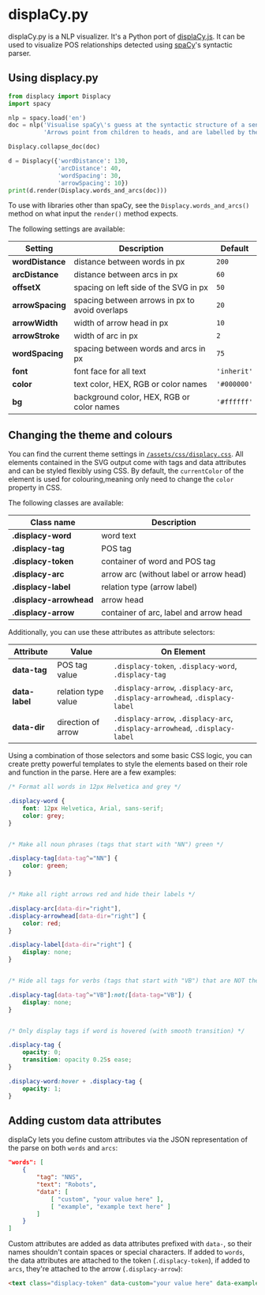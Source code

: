 # displaCy.py

displaCy.py is a NLP visualizer. It's a Python port of [displaCy.js](https://github.com/explosion/displacy).
It can be used to visualize POS relationships detected using [spaCy](https://spacy.io)'s syntactic parser.

## Using displacy.py

```python
from displacy import Displacy
import spacy

nlp = spacy.load('en')
doc = nlp('Visualise spaCy\'s guess at the syntactic structure of a sentence. '
          'Arrows point from children to heads, and are labelled by their relation type.')

Displacy.collapse_doc(doc)

d = Displacy({'wordDistance': 130,
              'arcDistance': 40,
              'wordSpacing': 30,
              'arrowSpacing': 10})
print(d.render(Displacy.words_and_arcs(doc)))
```

To use with libraries other than spaCy, see the `Displacy.words_and_arcs()` method
on what input the `render()` method expects.

The following settings are available:

| Setting | Description | Default |
| --- | --- | --- |
| **wordDistance** | distance between words in px | `200` |
| **arcDistance** | distance between arcs in px | `60` |
| **offsetX** | spacing on left side of the SVG in px | `50` |
| **arrowSpacing** | spacing between arrows in px to avoid overlaps | `20` |
| **arrowWidth** | width of arrow head in px | `10` |
| **arrowStroke** | width of arc in px | `2` |
| **wordSpacing** | spacing between words and arcs in px | `75` |
| **font** | font face for all text | `'inherit'` |
| **color** | text color, HEX, RGB or color names | `'#000000'` |
| **bg** | background color, HEX, RGB or color names | `'#ffffff'` |


## Changing the theme and colours

You can find the current theme settings in [`/assets/css/displacy.css`](assets/css/displacy.css).
All elements contained in the SVG output come with tags and data attributes and can be styled flexibly using CSS.
By default, the `currentColor` of the element is used for colouring,meaning only need to change the `color` property
in CSS.

The following classes are available:

| Class name | Description |
| --- | --- |
| **.displacy-word** | word text
| **.displacy-tag** | POS tag
| **.displacy-token** | container of word and POS tag
| **.displacy-arc** | arrow arc (without label or arrow head)
| **.displacy-label** | relation type (arrow label)
| **.displacy-arrowhead** | arrow head
| **.displacy-arrow** | container of arc, label and arrow head

Additionally, you can use these attributes as attribute selectors:

| Attribute | Value | On Element |
| --- | --- | --- |
| **data-tag** | POS tag value | `.displacy-token`, `.displacy-word`, `.displacy-tag` |
| **data-label** | relation type value | `.displacy-arrow`, `.displacy-arc`, `.displacy-arrowhead`, `.displacy-label` |
| **data-dir** | direction of arrow | `.displacy-arrow`, `.displacy-arc`, `.displacy-arrowhead`, `.displacy-label` |

Using a combination of those selectors and some basic CSS logic, you can create pretty powerful templates
to style the elements based on their role and function in the parse. Here are a few examples:

```css
/* Format all words in 12px Helvetica and grey */

.displacy-word {
    font: 12px Helvetica, Arial, sans-serif;
    color: grey;
}


/* Make all noun phrases (tags that start with "NN") green */

.displacy-tag[data-tag^="NN"] {
    color: green;
}


/* Make all right arrows red and hide their labels */

.displacy-arc[data-dir="right"],
.displacy-arrowhead[data-dir="right"] {
    color: red;
}

.displacy-label[data-dir="right"] {
    display: none;
}


/* Hide all tags for verbs (tags that start with "VB") that are NOT the base form ("VB") */

.displacy-tag[data-tag^="VB"]:not([data-tag="VB"]) {
    display: none;
}


/* Only display tags if word is hovered (with smooth transition) */

.displacy-tag {
    opacity: 0;
    transition: opacity 0.25s ease;
}

.displacy-word:hover + .displacy-tag {
    opacity: 1;
}
```

## Adding custom data attributes

displaCy lets you define custom attributes via the JSON representation of the parse on both `words` and `arcs`:

```json
"words": [
    {
        "tag": "NNS",
        "text": "Robots",
        "data": [
            [ "custom", "your value here" ],
            [ "example", "example text here" ]
        ]
    }
]
```

Custom attributes are added as data attributes prefixed with `data-`, so their names shouldn't contain spaces
or special characters. If added to `words`, the data attributes are attached to the token (`.displacy-token`),
if added to `arcs`, they're attached to the arrow (`.displacy-arrow`):

```html
<text class="displacy-token" data-custom="your value here" data-example="example text here">...</text>
```
